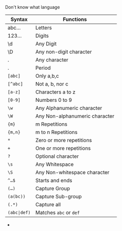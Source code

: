 
Don't know what language

| Syntax | Functions |
| ---- | ---- |
| abc… | Letters |
| 123… | Digits |
| \d | Any Digit |
| \D | Any non-digit character |
| . | Any character |
| . | Period |
| `[abc]` | Only a,b,c |
| `[^abc]` | Not a, b, nor c |
| `[a-z]` | Characters a to z |
| `[0-9]` | Numbers 0 to 9 |
| `\w` | Any Alphanumeric character |
| `\W` | Any Non-alphanumeric character |
| `{m}` | m Repetitions |
| `{m,n}` | m to n Repetitions |
| `*` | Zero or more repetitions |
| `+` | One or more repetitions |
| `?` | Optional character |
| `\s` | Any Whitespace |
| `\S` | Any Non-whitespace character |
| `^…$` | Starts and ends |
| `(…)` | Capture Group |
| `(a(bc))`	 | Capture Sub-group |
| `(.*)` | Capture all |
| `(abc\|def)` | Matches `abc` or `def` |
+
